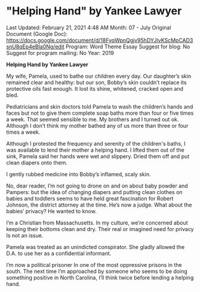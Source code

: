 # "Helping Hand" by Yankee Lawyer

Last Updated: February 21, 2021 4:48 AM
Month: 07 - July
Original Document (Google Doc): https://docs.google.com/document/d/18FyqWpnQgjv95hDYJlvKScMpCAD3snU8qEp4eBla0Ng/edit
Program: Word Theme Essay
Suggest for blog: No
Suggest for program mailing: No
Year: 2019

**Helping Hand by Yankee Lawyer**

My wife, Pamela, used to bathe our children every day. Our daughter’s skin remained clear and healthy: but our son, Bobby’s skin couldn’t replace its protective oils fast enough. It lost its shine, whitened, cracked open and bled.

Pediatricians and skin doctors told Pamela to wash the children’s hands and faces but not to give them complete soap baths more than four or five times a week. That seemed sensible to me. My brothers and I turned out ok. Although I don’t think my mother bathed any of us more than three or four times a week.

Although I protested the frequency and serenity of the children's baths, I was available to lend their mother a helping hand. I lifted them out of the sink, Pamela said her hands were wet and slippery. Dried them off and put clean diapers onto them.

I gently rubbed medicine into Bobby’s inflamed, scaly skin.

No, dear reader, I’m not going to drone on and on about baby powder and Pampers: but the idea of changing diapers and putting clean clothes on babies and toddlers seems to have held great fascination for Robert Johnson, the district attorney at the time. He’s now a judge. What about the babies’ privacy? He wanted to know.

I’m a Christian from Massachusetts. In my culture, we’re concerned about keeping their bottoms clean and dry. Their real or imagined need for privacy Is not an issue.

Pamela was treated as an unindicted conspirator. She gladly allowed the D.A. to use her as a confidential informant.

I’m now a political prisoner In one of the most oppressive prisons in the south. The next time I’m approached by someone who seems to be doing something positive in North Carolina, I’ll think twice before lending a helping hand.